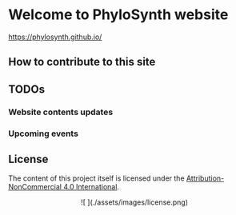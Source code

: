 # Welcome to PhyloSynth website

https://phylosynth.github.io/

## How to contribute to this site



## TODOs

### Website contents updates

### Upcoming events

## License

The content of this project itself is licensed under the [Attribution-NonCommercial 4.0 International](https://creativecommons.org/licenses/by-nc-sa/4.0/).  

<center>
![ ](./assets/images/license.png)  
</center>  
